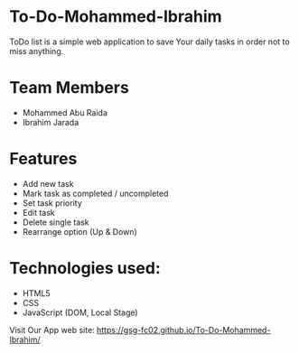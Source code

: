 # To-Do-Mohammed-Ibrahim
ToDo list is a simple web application to save Your daily tasks in order not to miss anything.

# Team Members

* Mohammed Abu Raida
* Ibrahim Jarada
 
# Features

* Add new task
* Mark task as completed / uncompleted
* Set task priority
* Edit task
* Delete single task
* Rearrange option (Up & Down)

# Technologies used:

* HTML5
* CSS
* JavaScript (DOM, Local Stage)

Visit Our App web site: https://gsg-fc02.github.io/To-Do-Mohammed-Ibrahim/
